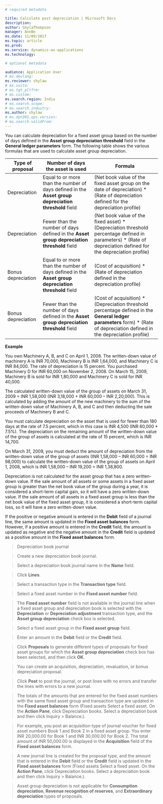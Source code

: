 ```yaml
---
# required metadata

title: Calculate post depreciation | Microsoft Docs
description: 
author: ShylaThompson
manager: AnnBe
ms.date: 11/09/2017
ms.topic: article
ms.prod: 
ms.service: dynamics-ax-applications
ms.technology: 

# optional metadata

audience: Application User
# ms.devlang: 
ms.reviewer: shylaw
# ms.suite: 
# ms.tgt_pltfrm: 
# ms.custom:
ms.search.region: India
# ms.search.scope: 
# ms.search.industry: 
ms.author: shylaw
# ms.dyn365.ops.version: 
# ms.search.validFrom:
---
```


You can calculate depreciation for a fixed asset group based on the number of
days defined in the **Asset group depreciation threshold** field in the
**General ledger parameters** form. The following table shows the various
formulas that are used to calculate asset group depreciation.

| Type of proposal   | Number of days the asset is used   | Formula    |
|--------------------|-----------|----------------------------|
| Depreciation       | Equal to or more than the number of days defined in the **Asset group depreciation threshold** field | (Net book value of the fixed asset group on the date of depreciation) \* (Rate of depreciation defined for the depreciation profile)                                         |
| Depreciation       | Fewer than the number of days defined in the **Asset group depreciation threshold** field            | (Net book value of the fixed asset) \* (Depreciation threshold percentage defined in parameters) \* (Rate of depreciation defined for the depreciation profile)              |
| Bonus depreciation | Equal to or more than the number of days defined in the **Asset group depreciation threshold** field | (Cost of acquisition) \* (Rate of depreciation defined in the depreciation profile)                                                                                          |
| Bonus depreciation | Fewer than the number of days defined in the **Asset group depreciation threshold** field            | (Cost of acquisition) \* (Depreciation threshold percentage defined in the **General ledger parameters** form) \* (Rate of depreciation defined in the depreciation profile) |

**Example**

You own Machinery A, B, and C on April 1, 2008. The written-down value of
machinery A is INR 70,000, Machinery B is INR 1,64,000, and Machinery C is INR
84,000. The rate of depreciation is 15 percent. You purchased Machinery D for
INR 60,000 on November 2, 2008. On March 15, 2009, Machinery B is sold for INR
1,80,000 and Machinery C is sold for INR 40,000.

The calculated written-down value of the group of assets on March 31, 2009 = INR
1,58,000 (INR 3,18,000 + INR 60,000 – INR 2,20,000). This is calculated by
adding the amount of the new machinery to the sum of the written-down value of
Machinery A, B, and C and then deducting the sale proceeds of Machinery B and C.

You must calculate depreciation on the asset that is used for fewer than 180
days at the rate of 7.5 percent, which in this case is INR 4,500 (INR 60,000 \*
7.5%). The depreciation on the remaining amount of the written-down value of the
group of assets is calculated at the rate of 15 percent, which is INR 14,700.

On March 31, 2009, you must deduct the amount of depreciation from the
written-down value of the group of assets (INR 1,58,000 – INR 60,000 = INR
98,000) to calculate the written-down value of the group of assets on April 1,
2008, which is INR 1,58,000 – INR 19,200 = INR 1,38,800.

Depreciation is not calculated for the asset group that has a zero written-down
value. If the sale amount of all assets or some assets in a fixed asset group is
greater than the net book value of the group during a year, it is considered a
short-term capital gain, so it will have a zero written-down value. If the sale
amount of all assets in a fixed asset group is less than the net book value of
the fixed asset group, it is considered a short-term capital loss, so it will
have a zero written-down value.

If the positive or negative amount is entered in the **Debit** field of a
journal line, the same amount is updated in the **Fixed asset balances** form.
However, if a positive amount is entered in the **Credit** field, the amount is
updated as negative and the negative amount in the **Credit** field is updated
as a positive amount in the **Fixed asset balances** form.

>   Depreciation book journal

>   Create a new depreciation book journal.

>   Select a depreciation book journal name in the **Name** field.

>   Click **Lines**.

>   Select a transaction type in the **Transaction type** field.

>   Select a fixed asset number in the **Fixed asset number** field.

>   The **Fixed asset number** field is not available in the journal line when a
>   fixed asset group and depreciation book is selected with the
>   **Depreciation** or **Depreciation adjustment** transaction type, and the
>   **Asset group depreciation** check box is selected.

>   Select a fixed asset group in the **Fixed asset group** field.

>   Enter an amount in the **Debit** field or the **Credit** field.

>   Click **Proposals** to generate different types of proposals for fixed asset
>   groups for which the **Asset group depreciation** check box has been
>   selected, and then click **OK**.

>   You can create an acquisition, depreciation, revaluation, or bonus
>   depreciation proposal.

>   Click **Post** to post the journal, or post lines with no errors and
>   transfer the lines with errors to a new journal.

>   The totals of the amounts that are entered for the fixed asset numbers with
>   the same fixed asset group and transaction type are updated in the **Fixed
>   asset balances** form (Fixed assets Select a fixed asset. On the **Action
>   Pane**, click Depreciation books. Select a depreciation book and then click
>   Inquiry \> Balance.).

>   For example, you post an acquisition type of journal voucher for fixed asset
>   numbers Book 1 and Book 2 in a fixed asset group. You enter INR 20,000.00
>   for Book 1 and INR 30,000.00 for Book 2. The total amount of INR 50,000.00
>   is displayed in the **Acquisition** field of the **Fixed asset balances**
>   form.

>   A new journal line is created for the proposal type, and the amount that is
>   entered in the **Debit** field or the **Credit** field is updated in the
>   **Fixed asset balances** form (Fixed assets Select a fixed asset. On the
>   **Action Pane**, click Depreciation books. Select a depreciation book and
>   then click Inquiry \> Balance.).

>   Asset group depreciation is not applicable for **Consumption depreciation**,
>   **Revenue recognition of reserves**, and **Extraordinary depreciation**
>   types of proposals.
